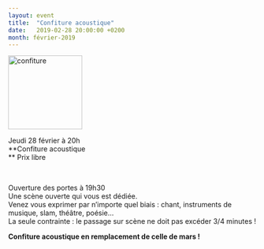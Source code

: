 ```yaml
---
layout: event
title:  "Confiture acoustique"
date:   2019-02-28 20:00:00 +0200
month: février-2019
---
```

<img class=" size-thumbnail wp-image-2002 alignleft" src="http://localhost/wpagendarts/wp-content/uploads/2017/02/confiture.jpg?w=150" alt="confiture" width="150" height="150" srcset="http://localhost/wpagendarts/wp-content/uploads/2017/02/confiture.jpg 600w, http://localhost/wpagendarts/wp-content/uploads/2017/02/confiture-300x300.jpg 300w, http://localhost/wpagendarts/wp-content/uploads/2017/02/confiture-150x150.jpg 150w" sizes="(max-width: 150px) 100vw, 150px" />

Jeudi 28 février à 20h  
**Confiture acoustique  
** Prix libre

&nbsp;

Ouverture des portes à 19h30  
Une scène ouverte qui vous est dédiée.  
Venez vous exprimer par n’importe quel biais : chant, instruments de musique, slam, théâtre, poésie…  
La seule contrainte : le passage sur scène ne doit pas excéder 3/4 minutes !

**Confiture acoustique en remplacement de celle de mars !**